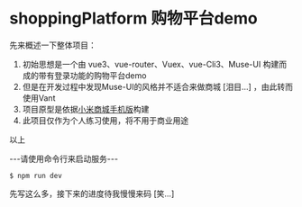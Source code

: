 # shoppingPlatform 购物平台demo

先来概述一下整体项目：
1.	初始思想是一个由 vue3、vue-router、Vuex、vue-Cli3、Muse-UI 构建而成的带有登录功能的购物平台demo
2.	但是在开发过程中发现Muse-UI的风格并不适合来做商城 [泪目...] ，由此转而使用Vant
3.	项目原型是依据[小米商城手机版](https://m.mi.com/)构建
4.	此项目仅作为个人练习使用，将不用于商业用途

以上

---请使用命令行来启动服务---

```` 
$ npm run dev
````


先写这么多，接下来的进度待我慢慢来码 [笑...]


